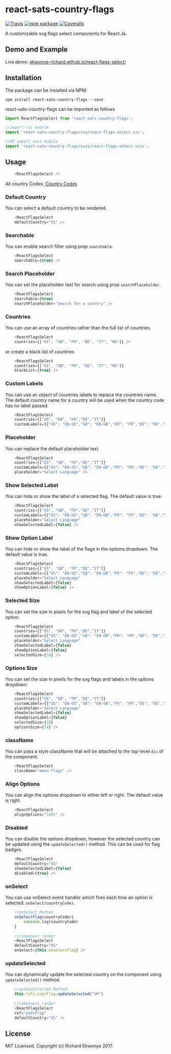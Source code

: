 # react-sats-country-flags

[![Travis][build-badge]][build]
[![npm package][npm-badge]][npm]
[![Coveralls][coveralls-badge]][coveralls]

A customizable svg flags select components for React Js.

## Demo and Example
Live demo: [ekwonye-richard.github.io/react-flags-select/](https://ekwonye-richard.github.io/react-flags-select/)

## Installation
The package can be installed via NPM:
```
npm install react-sats-country-flags --save
```
react-sats-country-flags can be imported as follows

```javascript
import ReactFlagsSelect from 'react-sats-country-flags';

//import css module
import 'react-sats-country-flags/css/react-flags-select.css';

//OR import sass module
import 'react-sats-country-flags/scss/react-flags-select.scss';

```

## Usage

```javascript
    <ReactFlagsSelect />
```

All country Codes: [Country Codes](https://github.com/ekwonye-richard/react-sats-country-flags/blob/master/src/countries.js)

### Default Country

You can select a default country to be rendered.

```javascript
    <ReactFlagsSelect
    defaultCountry="US" />
```

### Searchable

You can enable search filter using prop `searchable`.

```javascript
    <ReactFlagsSelect
    searchable={true} />
```

### Search Placeholder

You can set the placeholder text for search using prop `searchPlaceholder`.

```javascript
    <ReactFlagsSelect
    searchable={true}
    searchPlaceholder="Search for a country" />
```


### Countries

You can use an array of countries rather than the full list of countries.

```javascript
    <ReactFlagsSelect
    countries={["US", "GB", "FR", "DE", "IT", "NG"]} />
```
or create a black list of countries

```javascript
    <ReactFlagsSelect
    countries={["US", "GB", "FR", "DE", "IT", "NG"]}
    blackList={true} />
```

### Custom Labels

You can use an object of countries labels to replace the countries name. The default country name for a country will be used when the country code has no label passed.

```javascript
    <ReactFlagsSelect
    countries={["US", "GB", "FR","DE","IT"]}
    customLabels={{"US": "EN-US","GB": "EN-GB","FR": "FR","DE": "DE","IT": "IT"}} />
```

### Placeholder

You can replace the default placeholder text.

```javascript
    <ReactFlagsSelect
    countries={["US", "GB", "FR","DE","IT"]}
    customLabels={{"US": "EN-US","GB": "EN-GB","FR": "FR","DE": "DE","IT": "IT"}}
    placeholder="Select Language" />
```

### Show Selected Label

You can hide or show the label of a selected flag. The default value is true.

```javascript
    <ReactFlagsSelect
    countries={["US", "GB", "FR","DE","IT"]}
    customLabels={{"US": "EN-US","GB": "EN-GB","FR": "FR","DE": "DE","IT": "IT"}}
    placeholder="Select Language"
    showSelectedLabel={false} />
```

### Show Option Label

You can hide or show the label of the flags in the options dropdown. The default value is true.

```javascript
    <ReactFlagsSelect
    countries={["US", "GB", "FR","DE","IT"]}
    customLabels={{"US": "EN-US","GB": "EN-GB","FR": "FR","DE": "DE","IT": "IT"}}
    placeholder="Select Language"
    showSelectedLabel={false}
    showOptionLabel={false} />
```

### Selected Size

You can set the size in pixels for the svg flag and label of the selected option.

```javascript
    <ReactFlagsSelect
    countries={["US", "GB", "FR","DE","IT"]}
    customLabels={{"US": "EN-US","GB": "EN-GB","FR": "FR","DE": "DE","IT": "IT"}}
    placeholder="Select Language"
    showSelectedLabel={false}
    showOptionLabel={false}
    selectedSize={14} />
```

### Options Size

You can set the size in pixels for the svg flags and labels in the options dropdown.
```javascript
    <ReactFlagsSelect
    countries={["US", "GB", "FR","DE","IT"]}
    customLabels={{"US": "EN-US","GB": "EN-GB","FR": "FR","DE": "DE","IT": "IT"}}
    placeholder="Select Language"
    showSelectedLabel={false}
    showOptionLabel={false}
    selectedSize={18}
    optionsSize={14} />
```

### className

You can pass a style className that will be attached to the top-level `div` of the component.

```javascript
    <ReactFlagsSelect
    className="menu-flags" />
```

### Align Options

You can align the options dropdown to  either left or right. The default value is right.

```javascript
    <ReactFlagsSelect
    alignOptions="left" />
```

### Disabled

You can disable the options dropdown, however the selected country can be updated using the `updateSelected()` method. This can be used for flag badges.

```javascript
    <ReactFlagsSelect
    defaultCountry="US"
    showSelectedLabel={false}
    disabled={true} />
```

### onSelect

You can use onSelect event handler which fires each time an option is selected.
`onSelect(countryCode)`.

```javascript
    //onSelect Method
    onSelectFlag(countryCode){
        console.log(countryCode)
    }
    
    //component render
    <ReactFlagsSelect
    defaultCountry="US"
    onSelect={this.onSelectFlag} />
```

### updateSelected

You can dynamically update the selected country on the component using `updateSelected()` method.

```javascript
    //updateSelected Method
    this.refs.userFlag.updateSelected("UK")
    
    //component render
    <ReactFlagsSelect
    ref="userFlag"
    defaultCountry="US" />
```

## License
MIT Licensed. Copyright (c) Richard Ekwonye 2017.

[build-badge]: https://img.shields.io/travis/ekwonye-richard/react-flags-select/master.svg?style=flat-square
[build]: https://travis-ci.org/ekwonye-richard/react-flags-select

[npm-badge]: https://img.shields.io/npm/v/react-flags-select.svg?style=flat-square
[npm]: https://www.npmjs.org/package/react-flags-select

[coveralls-badge]: https://img.shields.io/coveralls/ekwonye-richard/react-flags-select/master.svg?style=flat-square
[coveralls]: https://coveralls.io/github/ekwonye-richard/react-flags-select
